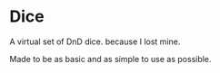 # Dice

A virtual set of DnD dice. because I lost mine.

Made to be as basic and as simple to use as possible.
